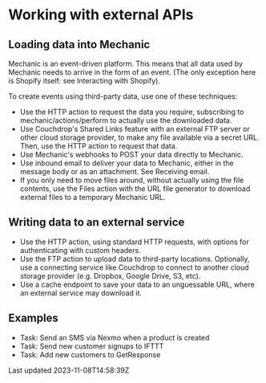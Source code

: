 # Working with external APIs

## Loading data into Mechanic

Mechanic is an event-driven platform. This means that all data used by Mechanic needs to arrive in the form of an event. (The only exception here is Shopify itself: see Interacting with Shopify).

To create events using third-party data, use one of these techniques:

- Use the HTTP action to request the data you require, subscribing to mechanic/actions/perform to actually use the downloaded data.
- Use Couchdrop's Shared Links feature with an external FTP server or other cloud storage provider, to make any file available via a secret URL. Then, use the HTTP action to request that data.
- Use Mechanic's webhooks to POST your data directly to Mechanic.
- Use inbound email to deliver your data to Mechanic, either in the message body or as an attachment. See Receiving email.
- If you only need to move files around, without actually using the file contents, use the Files action with the URL file generator to download external files to a temporary Mechanic URL.

## Writing data to an external service

- Use the HTTP action, using standard HTTP requests, with options for authenticating with custom headers.
- Use the FTP action to upload data to third-party locations. Optionally, use a connecting service like Couchdrop to connect to another cloud storage provider (e.g. Dropbox, Google Drive, S3, etc).
- Use a cache endpoint to save your data to an unguessable URL, where an external service may download it.

## Examples

- Task: Send an SMS via Nexmo when a product is created
- Task: Send new customer signups to IFTTT
- Task: Add new customers to GetResponse

Last updated 2023-11-08T14:58:39Z